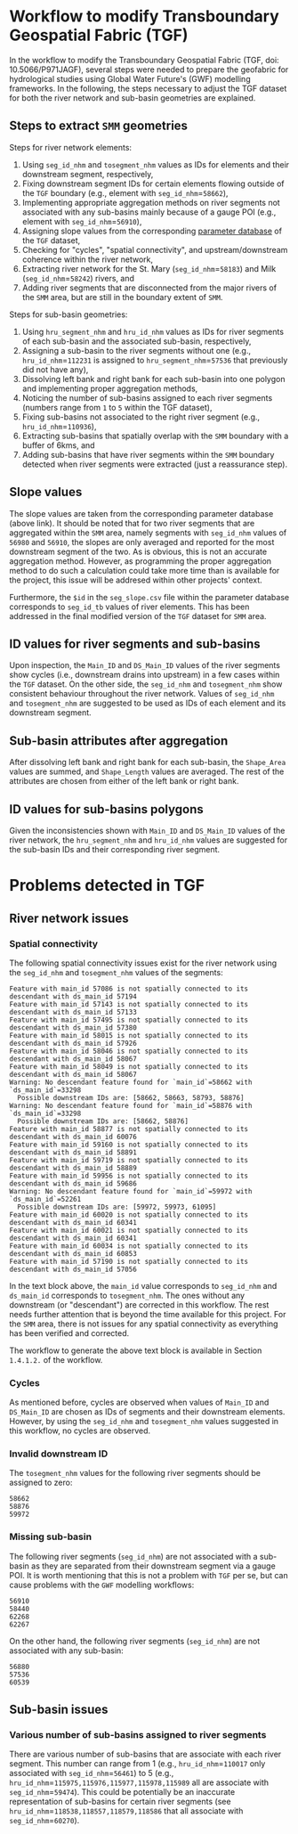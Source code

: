 # Workflow to modify Transboundary Geospatial Fabric (TGF)
In the workflow to modify the Transboundary Geospatial Fabric (TGF, doi: 10.5066/P971JAGF), several steps were needed to prepare the geofabric for hydrological studies using Global Water Future's (GWF) modelling frameworks. In the following, the steps necessary to adjust the TGF dataset for both the river network and sub-basin geometries are explained.

## Steps to extract `SMM` geometries
Steps for river network elements:
1. Using `seg_id_nhm` and `tosegment_nhm` values as IDs for elements and their downstream segment, respectively,
2. Fixing downstream segment IDs for certain elements flowing outside of the `TGF` boundary (e.g., element with `seg_id_nhm`=`58662`),
3. Implementing appropriate aggregation methods on river segments not associated with any sub-basins mainly because of a gauge POI (e.g., element with `seg_id_nhm`=`56910`),
4. Assigning slope values from the corresponding [parameter database](https://www.sciencebase.gov/catalog/item/5efcbb9582ce3fd7e8a5b9ea) of the `TGF` dataset,
5. Checking for "cycles", "spatial connectivity", and upstream/downstream coherence within the river network,
6. Extracting river network for the St. Mary (`seg_id_nhm`=`58183`) and Milk (`seg_id_nhm`=`58242`) rivers, and
7. Adding river segments that are disconnected from the major rivers of the `SMM` area, but are still in the boundary extent of `SMM`.

Steps for sub-basin geometries:
1. Using `hru_segment_nhm` and `hru_id_nhm` values as IDs for river segments of each sub-basin and the associated sub-basin, respectively,
2. Assigning a sub-basin to the river segments without one (e.g., `hru_id_nhm`=`112231` is assigned to `hru_segment_nhm`=`57536` that previously did not have any),
3. Dissolving left bank and right bank for each sub-basin into one polygon and implementing proper aggregation methods,
4. Noticing the number of sub-basins assigned to each river segments (numbers range from `1` to `5` within the TGF dataset),
5. Fixing sub-basins not associated to the right river segment (e.g., `hru_id_nhm`=`110936`),
6. Extracting sub-basins that spatially overlap with the `SMM` boundary with a buffer of 6kms, and
7. Adding sub-basins that have river segments within the `SMM` boundary detected when river segments were extracted (just a reassurance step).

## Slope values
The slope values are taken from the corresponding parameter database (above link). It should be noted that for two river segments that are aggregated within the `SMM` area, namely segments with `seg_id_nhm` values of `56980` and `56910`, the slopes are only averaged and reported for the most downstream segment of the two. As is obvious, this is not an accurate aggregation method. However, as programming the proper aggregation method to do such a calculation could take more time than is available for the project, this issue will be addresed within other projects' context.

Furthermore, the `$id` in the `seg_slope.csv` file within the parameter database corresponds to `seg_id_tb` values of river elements. This has been addressed in the final modified version of the `TGF` dataset for `SMM` area.

## ID values for river segments and sub-basins
Upon inspection, the `Main_ID` and `DS_Main_ID` values of the river segments show cycles (i.e., downstream drains into upstream) in a few cases within the `TGF` dataset. On the other side, the `seg_id_nhm` and `tosegment_nhm` show consistent behaviour throughout the river network. Values of `seg_id_nhm` and `tosegment_nhm` are suggested to be used as IDs of each element and its downstream segment.

## Sub-basin attributes after aggregation
After dissolving left bank and right bank for each sub-basin, the `Shape_Area` values are summed, and `Shape_Length` values are averaged. The rest of the attributes are chosen from either of the left bank or right bank.

## ID values for sub-basins polygons
Given the inconsistencies shown with `Main_ID` and `DS_Main_ID` values of the river network, the `hru_segment_nhm` and `hru_id_nhm` values are suggested for the sub-basin IDs and their corresponding river segment.

# Problems detected in TGF
## River network issues
### Spatial connectivity
The following spatial connectivity issues exist for the river network using the `seg_id_nhm` and `tosegment_nhm` values of the segments:
```
Feature with main_id 57086 is not spatially connected to its descendant with ds_main_id 57194
Feature with main_id 57143 is not spatially connected to its descendant with ds_main_id 57133
Feature with main_id 57495 is not spatially connected to its descendant with ds_main_id 57380
Feature with main_id 58015 is not spatially connected to its descendant with ds_main_id 57926
Feature with main_id 58046 is not spatially connected to its descendant with ds_main_id 58067
Feature with main_id 58049 is not spatially connected to its descendant with ds_main_id 58067
Warning: No descendant feature found for `main_id`=58662 with `ds_main_id`=33298
  Possible downstream IDs are: [58662, 58663, 58793, 58876]
Warning: No descendant feature found for `main_id`=58876 with `ds_main_id`=33298
  Possible downstream IDs are: [58662, 58876]
Feature with main_id 58877 is not spatially connected to its descendant with ds_main_id 60076
Feature with main_id 59160 is not spatially connected to its descendant with ds_main_id 58891
Feature with main_id 59719 is not spatially connected to its descendant with ds_main_id 58889
Feature with main_id 59956 is not spatially connected to its descendant with ds_main_id 59686
Warning: No descendant feature found for `main_id`=59972 with `ds_main_id`=52261
  Possible downstream IDs are: [59972, 59973, 61095]
Feature with main_id 60020 is not spatially connected to its descendant with ds_main_id 60341
Feature with main_id 60021 is not spatially connected to its descendant with ds_main_id 60341
Feature with main_id 60034 is not spatially connected to its descendant with ds_main_id 60853
Feature with main_id 57190 is not spatially connected to its descendant with ds_main_id 57056
```
In the text block above, the `main_id` value corresponds to `seg_id_nhm` and `ds_main_id` corresponds to `tosegment_nhm`. The ones without any downstream (or "descendant") are corrected in this workflow. The rest needs further attention that is beyond the time available for this project. For the `SMM` area, there is not issues for any spatial connectivity as everything has been verified and corrected.

The workflow to generate the above text block is available in Section `1.4.1.2.` of the workflow.

### Cycles
As mentioned before, cycles are observed when values of `Main_ID` and `DS_Main_ID` are chosen as IDs of segments and their downstream elements. However, by using the `seg_id_nhm` and `tosegment_nhm` values suggested in this workflow, no cycles are observed.

### Invalid downstream ID
The `tosegment_nhm` values for the following river segments should be assigned to zero:
```
58662
58876
59972
```

### Missing sub-basin
The following river segments (`seg_id_nhm`) are not associated with a sub-basin as they are separated from their downstream segment via a gauge POI. It is worth mentioning that this is not a problem with `TGF` per se, but can cause problems with the `GWF` modelling workflows:
```
56910
58440
62268
62267
```

On the other hand, the following river segments (`seg_id_nhm`) are not associated with any sub-basin:
```
56880
57536
60539
```

## Sub-basin issues
### Various number of sub-basins assigned to river segments
There are various number of sub-basins that are associate with each river segment. This number can range from 1 (e.g., `hru_id_nhm`=`110017` only associated with `seg_id_nhm`=`56461`) to 5 (e.g., `hru_id_nhm`=`115975,115976,115977,115978,115989` all are associate with `seg_id_nhm`=`59474`). This could be potentially be an inaccurate representation of sub-basins for certain river segments (see `hru_id_nhm`=`118538,118557,118579,118586` that all associate with `seg_id_nhm`=`60270`).
